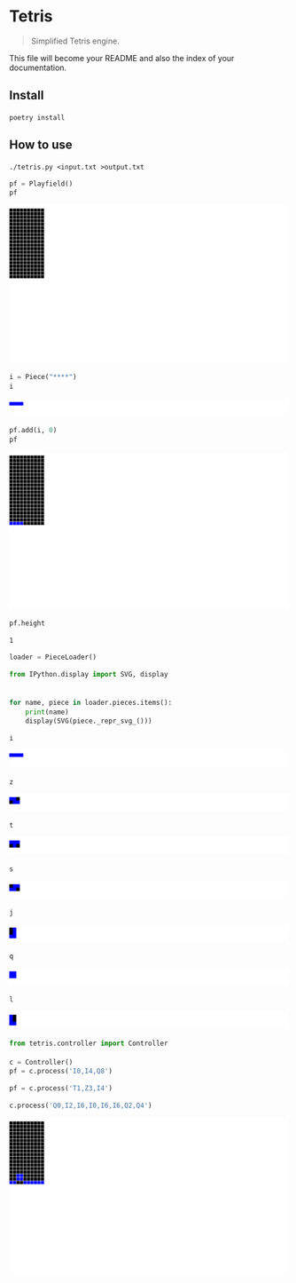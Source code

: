 # Tetris
> Simplified Tetris engine.


This file will become your README and also the index of your documentation.

## Install

`poetry install`

## How to use

`./tetris.py <input.txt >output.txt`

```python
pf = Playfield()
pf
```




    
![svg](docs/images/output_5_0.svg)
    



```python
i = Piece("****")
i
```




    
![svg](docs/images/output_6_0.svg)
    



```python
pf.add(i, 0)
pf
```




    
![svg](docs/images/output_7_0.svg)
    



```python
pf.height
```




    1



```python
loader = PieceLoader()
```

```python
from IPython.display import SVG, display

    
for name, piece in loader.pieces.items():
    print(name)
    display(SVG(piece._repr_svg_()))

```

    i



    
![svg](docs/images/output_10_1.svg)
    


    z



    
![svg](docs/images/output_10_3.svg)
    


    t



    
![svg](docs/images/output_10_5.svg)
    


    s



    
![svg](docs/images/output_10_7.svg)
    


    j



    
![svg](docs/images/output_10_9.svg)
    


    q



    
![svg](docs/images/output_10_11.svg)
    


    l



    
![svg](docs/images/output_10_13.svg)
    


```python
from tetris.controller import Controller

c = Controller()
pf = c.process('I0,I4,Q8')
```

```python
pf = c.process('T1,Z3,I4')
```

```python
c.process('Q0,I2,I6,I0,I6,I6,Q2,Q4')
```




    
![svg](docs/images/output_13_0.svg)
    


